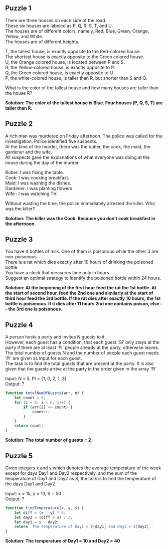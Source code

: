 ## Puzzle 1
There are three houses on each side of the road.  
These six houses are labeled as P, Q, R, S, T, and U.  
The houses are of different colors, namely, Red, Blue, Green, Orange, Yellow, and White.  
The houses are of different heights.  

T, the tallest house, is exactly opposite to the Red-colored house.  
The shortest house is exactly opposite to the Green colored house.  
U, the Orange colored house, is located between P and S.  
R, the Yellow-colored house, is exactly opposite to P.  
Q, the Green colored house, is exactly opposite to U.  
P, the white-colored house, is taller than R, but shorter than S and Q.  

What is the color of the tallest house and how many houses are taller than the house R?

**Solution: The color of the tallest house is Blue. Four houses (P, Q, S, T) are taller than R.**

## Puzzle 2
A rich man was murdered on Friday afternoon. The police was called for the investigation. Police identified five suspects.   
At the time of the murder, there was the butler, the cook, the maid, the gardener and the wife.   
All suspects gave the explanations of what everyone was doing at the house during the day of the murder.  

Butler: I was fixing the table.  
Cook: I was cooking breakfast.  
Maid: I was washing the dishes.  
Gardener: I was planting flowers.  
Wife : I was watching TV.  

Without wasting the time, the police immediately arrested the killer. Who was the killer?

**Solution: The killer was the Cook. Because you don’t cook breakfast in the afternoon.**

## Puzzle 3
You have 4 bottles of milk. One of them is poisonous while the other 3 are non-poisonous.  
There is a rat which dies exactly after 10 hours of drinking the poisoned bottle.  
You have a clock that measures time only in hours.  
Suggest an optimal strategy to identify the poisoned bottle within 24 hours.  

**Solution: At the beginning of the first hour feed the rat the 1st bottle. At the start of second hour, feed the 2nd one and similarly at the start of third hour feed the 3rd bottle. If the rat dies after exactly 10 hours, the 1st bottle is poisonous. If it dies after 11 hours 2nd one contains poison, else -- the 3rd one is poisonous.**

## Puzzle 4
A person hosts a party and invites N guests to it.  
However, each guest has a condition, that each guest ‘Gi’ only stays at the party if there are at least ‘Pi’ people already at the party, otherwise leaves.  
The total number of guests N and the number of people each guest needs ‘Pi’ are given as input for each guest.  
The task is to find the total guests that are present at the party. It is also given that the guests arrive at the party in the order given in the array ‘Pi’  

Input: N = 5, Pi = {1, 0, 2, 1, 3}  
Output: ?

```javascript
function totalNumOfGuests(arr, n) { 
	let count = 0;
	for (i = 0; i < n; i++) { 
		if (arr[i] <= count) { 
			count++; 
		} 
	} 
	return count; 
}
```

**Solution: The total number of guests = 2**

## Puzzle 5
Given integers x and y which denotes the average temperature of the week except for days Day1 and Day2 respectively,
and the sum of the temperature of Day1 and Day2 as S, the task is to find the temperature of the days Day1 and Day2.

Input: x = 15, y = 10, S = 50  
Output: ?

```javascript
function findTemperature(x, y, s) {
    let diff = (x - y) * 6;
    let day2 = (diff + s) / 2;
    let day1 = s - day2;
    return `The temperature of Day1 = ${day1} and Day2 = ${day2}.`
}
```
**Solution: The temperature of Day1 = 10 and Day2 = 40**